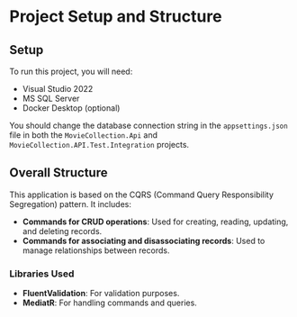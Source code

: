# Project Setup and Structure

## Setup

To run this project, you will need:

- Visual Studio 2022
- MS SQL Server
- Docker Desktop (optional)

You should change the database connection string in the `appsettings.json` file in both the `MovieCollection.Api` and `MovieCollection.API.Test.Integration` projects.

## Overall Structure

This application is based on the CQRS (Command Query Responsibility Segregation) pattern. It includes:

- **Commands for CRUD operations**: Used for creating, reading, updating, and deleting records.
- **Commands for associating and disassociating records**: Used to manage relationships between records.

### Libraries Used

- **FluentValidation**: For validation purposes.
- **MediatR**: For handling commands and queries.